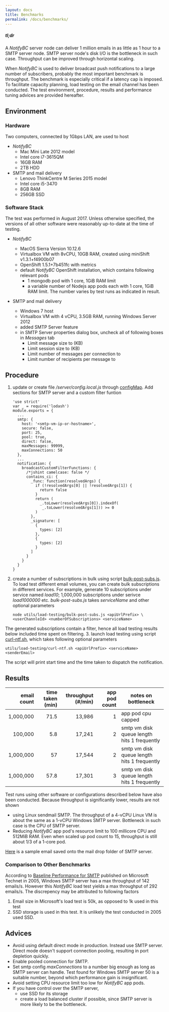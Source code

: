 ```yaml
---
layout: docs
title: Benchmarks
permalink: /docs/benchmarks/
---
```


<div class="note info">
  <h5>tl;dr</h5>
  <p>A <i>NotifyBC</i> server node can deliver 1 million emails in as little as 1 hour to a SMTP server node. SMTP server node's disk I/O is the bottleneck in such case. Throughput can be improved through horizontal scaling.</p>
</div>

When *NotifyBC* is used to deliver broadcast push notifications to a large number of subscribers, probably the most important benchmark is throughput. The benchmark is especially critical if a latency cap is imposed. To facilitate capacity planning, load testing on the email channel has been conducted. The test environment, procedure, results and performance tuning advices are provided hereafter. 

## Environment

### Hardware
Two computers, connected by 1Gbps LAN, are used to host 

* *NotifyBC*
  * Mac Mini Late 2012 model
  * Intel core i7-3615QM
  * 16GB RAM
  * 2TB HDD
* SMTP and mail delivery
  * Lenovo ThinkCentre M Series 2015 model
  * Intel core i5-3470
  * 8GB RAM
  * 256GB SSD

### Software Stack
The test was performed in August 2017. Unless otherwise specified, the versions of all other software were reasonably up-to-date at the time of testing.

* *NotifyBC*
  * MacOS Sierra Version 10.12.6
  * Virtualbox VM with 8vCPU, 10GB RAM, created using miniShift v1.3.1+f4900b07
  * OpenShift 1.5.1+7b451fc with metrics
  * default *NotifyBC* OpenShift installation, which contains following relevant pods
    * 1 mongodb pod with 1 core, 1GiB RAM limit
    * a variable number of Nodejs app pods each with 1 core, 1GiB RAM limit. The number varies by test runs as indicated in result.

* SMTP and mail delivery
  * Windows 7 host
  * Virtualbox VM with 4 vCPU, 3.5GB RAM, running Windows Server 2012
  * added SMTP Server feature
  * in SMTP Server properties dialog box, uncheck all of following boxes in *Messages* tab
    * Limit message size to (KB)
    * Limit session size to (KB)
    * Limit number of messages per connection to
    * Limit number of recipients per message to

## Procedure

1. update or create file */server/config.local.js* through [configMap](../installation/#update-configuration-files). Add sections for SMTP server and a custom filter funtion

   ```
   'use strict'
   var _ = require('lodash')    
   module.exports = {
     ...
     smtp: {
       host: '<smtp-vm-ip-or-hostname>',
       secure: false,
       port: 25,
       pool: true,
       direct: false,
       maxMessages: 99999,
       maxConnections: 50
     },
     ...
     notification: {
       broadcastCustomFilterFunctions: {
         /*jshint camelcase: false */
         contains_ci: {
           _func: function(resolvedArgs) {
             if (!resolvedArgs[0] || !resolvedArgs[1]) {
               return false
             }
             return (
               _.toLower(resolvedArgs[0]).indexOf(
                _.toLower(resolvedArgs[1])) >= 0
             )
           },
           _signature: [
             {
               types: [2]
             },
             {
               types: [2]
             }
           ]
         }
       }
     }
   }
   ```
2. create a number of subscriptions in bulk using script [bulk-post-subs.js](https://github.com/bcgov/MyGovBC-notification-server/blob/master/utils/load-testing/bulk-post-subs.js). To load test different email volumes, you can create bulk subscriptions in different services. For example, generate 10 subscriptions under service named *load10*; 1,000,000 subscriptions under serivce *load1000000* etc. *bulk-post-subs.js* takes *serviceName* and other optional parameters

   ```
   node utils/load-testing/bulk-post-subs.js <apiUrlPrefix> \
   <userChannleId> <numberOfSubscriptions> <serviceName>
   ```
The generated subscriptions contain a filter, hence all load testing results below included time spent on filtering.
3. launch load testing using script [curl-ntf.sh](https://github.com/bcgov/MyGovBC-notification-server/blob/master/utils/load-testing/curl-ntf.sh), which takes following optional parameters

   ```
   utils/load-testing/curl-ntf.sh <apiUrlPrefix> <serviceName> <senderEmail>
   ```
The script will print start time and the time taken to dispatch the notification.

## Results

| email count | time taken (min) | throughput (#/min) | app pod count | notes on bottleneck                                     |
|------------:|-----------------:|-------------------:|--------------:|---------------------------------------------|
|   1,000,000 |             71.5 |             13,986 |             1 | app pod cpu capped                         |
|     100,000 |              5.8 |             17,241 |             2 | smtp vm disk queue length hits 1 frequently |
|   1,000,000 |               57 |             17,544 |             2 | smtp vm disk queue length hits 1 frequently |
|   1,000,000 |             57.8 |             17,301 |             3 | smtp vm disk queue length hits 1 frequently |

Test runs using other software or configurations described below have also been conducted. Because throughput is significantly lower, results are not shown

* using Linux sendmail SMTP. The throughput of a 4-vCPU Linux VM is about the same as a 1-vCPU Windows SMTP server. Bottleneck in such case is the CPU of SMTP server.
* Reducing *NotifyBC* app pod's resource limit to 100 millicore CPU and 512MiB RAM. Even when scaled up pod count to 15, throughput is still about 1/3 of a 1-core pod.

[Here](../../attachments/benchmark-email.txt) is a sample email saved onto the mail drop folder of SMTP server.

### Comparison to Other Benchmarks
According to [Baseline Performance for SMTP](https://technet.microsoft.com/en-us/library/bb124213(v=exchg.65).aspx) published on Microsoft Technet in 2005, Windows SMTP server has a max throughput of 142 emails/s. However this *NotifyBC* load test yields a max throughput of 292 emails/s. The discrepency may be attributed to following factors

1. Email size in Microsoft's load test is 50k, as opposed to 1k used in this test
2. SSD storage is used in this test. It is unlikely the test conducted in 2005 used SSD.

## Advices

* Avoid using default direct mode in production. Instead use SMTP server. Direct mode doesn't support connection pooling, resulting in port depletion quickly.
* Enable pooled connection for SMTP.
* Set smtp config *maxConnections* to a number big enough as long as SMTP server can handle. Test found for Windows SMTP server 50 is a suitable number, beyond which performance gain is insignificant.
* Avoid setting CPU resource limit too low for *NotifyBC* app pods.
* If you have control over the SMTP server,
  * use SSD for its storage
  * create a load balanced cluster if possible, since SMTP server is more likely to be the bottleneck.